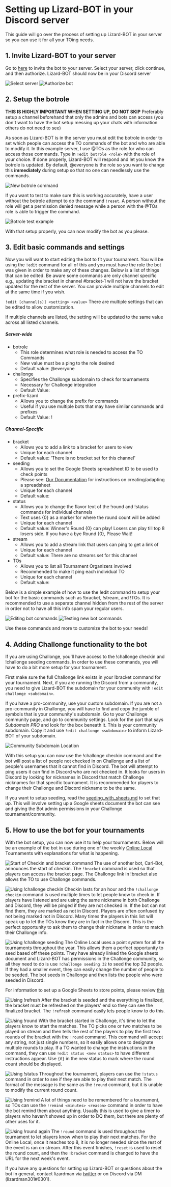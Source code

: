 # Setting up Lizard-BOT in your Discord server
This guide will go over the process of setting up Lizard-BOT in your server so you can use it for all your TOing needs.

## 1. Invite Lizard-BOT to your server
Go to [here](https://Discord.com/oauth2/authorize?client_id=317294414374502400&scope=bot&permissions=321600) to invite the bot to your server.  Select your server, click continue, and then authorize. Lizard-BOT should now be in your Discord server

![Select server](/doc/assets/images/select_server.png) ![Authorize bot](/doc/assets/images/authorize_bot.png)

## 2. Setup the botrole

**THIS IS HIGHLY IMPORTANT WHEN SETTING UP, DO NOT SKIP**
Preferably setup a channel beforehand that only the admins and bots can access (you don't want to have the bot setup messing up your chats with information others do not need to see)

As soon as Lizard-BOT is in the server you must edit the botrole in order to set which people can access the TO commands of the bot and who are able to modify it.  In this example server, I use @TOs as the role for who can access those commands.
Type in `!edit botrole <role>` with the role of your choice. If done properly, Lizard-BOT will respond and let you know the botrole is updated. By default, @everyone is the role so you want to change this **immediately** during setup so that no one can needlessly use the commands.

![New botrole command](/doc/assets/images/new_botrole.png)

If you want to test to make sure this is working accurately, have a user without the botrole attempt to do the command `!reset`. A person without the role will get a permission denied message while a person with the @TOs role is able to trigger the command.

![Botrole test example](/doc/assets/images/botrole_test.png)

With that setup properly, you can now modify the bot as you please.

## 3. Edit basic commands and settings

Now you will want to start editing the bot to fit your tournament.  You will be using the `!edit` command for all of this and you must have the role the bot was given in order to make any of these changes. Below is a list of things that can be edited. Be aware some commands are only channel specific e.g., updating the bracket in channel #bracket-1 will not have the bracket updated for the rest of the server. You can provide multiple channels to edit at the same time if you wish.

`!edit [channel(s)] <setting> <value>`
There are multiple settings that can be edited to allow customization.

If multiple channels are listed, the setting will be updated to the same value across all listed channels.

##### Server-wide
 * botrole
	 * This role determines what role is needed to access the TO Commands
	 * New value must be a ping to the role desired
	 * Default value: @everyone
 * challonge
	 * Specifies the Challonge subdomain to check for tournaments
	 * Necessary for Challonge integration
	 * Default Value:
 * prefix-lizard
	 * Allows you to change the prefix for commands
	 * Useful if you use multiple bots that may have similar commands and prefixes
	 * Default Value: !

##### Channel-Specific
 * bracket
	 * Allows you to add a link to a bracket for users to view
	 * Unique for each channel
	 * Default value: 'There is no bracket set for this channel'
 * seeding
	 * Allows you to set the Google Sheets spreadsheet ID to be used to check points
	 * Please see: [Our Documentation](https://github.com/lizardman301/Lizard-bot-rsf/blob/master/doc/seeding_with_sheets.md) for instructions on creating/adapting a spreadsheet
	 * Unique for each channel
	 * Default value:
 * status
	 * Allows you to change the flavor text of the !round and !status commands for individual channels
	 * Text uses {0} as a marker for where the round count will be added
	 * Unique for each channel
	 * Default value: Winner's Round {0} can play! Losers can play till top 8 losers side. If you have a bye Round {0}, Please Wait!
 * stream
	 * Allows you to add a stream link that users can ping to get a link of
	 * Unique for each channel
	 * Default value: There are no streams set for this channel
 * TOs
	 * Allows you to list all Tournament Organizers involved
	 * Recommended to make it ping each individual TO
	 * Unique for each channel
	 * Default value:

Below is a simple example of how to use the !edit command to setup your bot for the basic commands such as !bracket, !stream, and !TOs.  It is recommended to use a separate channel hidden from the rest of the server in order not to have all this info spam your regular users.

![Editing bot commands](/doc/assets/images/edit_example1.png) ![Testing new bot commands](/doc/assets/images/edit_example2.png)

Use these commands and more to customize the bot to your needs!

## 4. Adding Challonge functionality to the bot
If you are using Challonge, you'll have access to the !challonge checkin and !challonge seeding commands.  In order to use these commands, you will have to do a bit more setup for your tournament.

First make sure the full Challonge link exists in your !bracket command for your tournament. Next, if you are running the Discord from a community, you need to give Lizard-BOT the subdomain for your community with `!edit challonge <subdomain>`.

If you have a pro-community, use your custom subdomain. If you are not a pro-community in Challonge, you will have to find and copy the jumble of symbols that is your community's subdomain. Go to your Challonge community page, and go to community settings. Look for the part that says *Subdomain PRO* and look for the box beneath it. This is your community subdomain. Copy it and use `!edit challonge <subdomain>` to inform Lizard-BOT of your subdomain.

![Community Subdomain Location](/doc/assets/images/challonge_subdomain.png)

With this setup you can now use the !challonge checkin command and the bot will post a list of people not checked in on Challonge and a list of people's usernames that it cannot find in Discord. The bot will attempt to ping users it can find in Discord who are not checked in. It looks for users in Discord by looking for nicknames in Discord that match Challonge nicknames for that specific tournament. It is recommended for players to change their Challonge and Discord nickname to be the same.

If you want to setup seeding, read the [seeding_with_sheets.md](https://github.com/lizardman301/Lizard-bot-rsf/blob/master/doc/seeding_with_sheets.md) to set that up. This will involve setting up a Google sheets document the bot can see and giving the Bot admin permissions in your Challonge tournament/community.

## 5. How to use the bot for your tournaments
With the bot setup, you can now use it to help your tournaments. Below will be an example of the bot in use during one of the weekly [Online Local](https://twitter.com/theonlinelocal) Tournaments with explanations for what is happening.

![Start of Checkin and bracket command](/doc/assets/images/onlinelocal1.png)
The use of another bot, Carl-Bot, announces the start of checkin. The `!bracket` command is used so that players can access the bracket page.  The Challonge link in !bracket also allows the TO to use Challonge commands.

![Using !challonge checkin](/doc/assets/images/onlinelocal2.png)
Checkin lasts for an hour and the `!challonge checkin` command is used multiple times to let people know to check in. If players have listened and are using the same nickname in both Challonge and Discord, they will be pinged if they are not checked in. If the bot can not find them, they are marked as not in Discord. Players are often confused by not being marked not in Discord. Many times the players in this list will speak up to let the TOs know they are in fact in the Discord. This is the perfect opportunity to ask them to change their nickname in order to match their Challonge info.

![Using !challonge seeding](/doc/assets/images/onlinelocal3.png)
The Online Local uses a point system for all the tournaments throughout the year. This allows them a perfect opportunity to seed based off these points. They have already linked the Google sheets document and Lizard-BOT has permissions in the Challonge community, so all they need to do is use `!challonge seeding 32` to seed the top 32 people. If they had a smaller event, they can easily change the number of people to be seeded.  The bot seeds in Challonge and then lists the people who were seeded in Discord.

For information to set up a Google Sheets to store points, please review [this](https://github.com/lizardman301/Lizard-bot-rsf/blob/master/doc/seeding_with_sheets.md)

![Using !refresh](/doc/assets/images/onlinelocal4.png)
After the bracket is seeded and the everything is finalized, the bracket must be refreshed on the players' end so they can see the finalized bracket. The `!refresh` command easily lets people know to do this.

![Using !round](/doc/assets/images/onlinelocal5.png)
With the bracket started in Challonge, it's time to let the players know to start the matches.  The TO picks one or two matches to be played on stream and then tells the rest of the players to play the first two rounds of the bracket with the `!round` command.  This command will accept any string, not just single numbers, so it easily allows one to designate multiple rounds to play.  If a TO wanted to change the instructions in the command, they can use `!edit status <new status>` to have different instructions appear.  Use `{0}` in the new status to mark where the round count should be displayed.

![Using !status](/doc/assets/images/onlinelocal6.png)
Throughout the tournament, players can use the `!status` command in order to see if they are able to play their next match. The format of the message is the same as the `!round` command, but it is unable to modify the current round count.

![Using !remind](/doc/assets/images/onlinelocal7.png)
A lot of things need to be remembered for a tournament, so TOs can use the `!remind <minutes> <reason>` command in order to have the bot remind them about anything.  Usually this is used to give a timer to players who haven't showed up in order to DQ them, but there are plenty of other uses for it.

![Using !round again](/doc/assets/images/onlinelocal8.png)
The `!round` command is used throughout the tournament to let players know when to play their next matches. For the Online Local, once it reaches top 8, it is no longer needed since the rest of the event is ran on stream. After this event finishes, `!reset` is used to reset the round count, and then the `!bracket` command is changed to have the URL for the next week's event.

If you have any questions for setting up Lizard-BOT or questions about the bot in general, contact lizardman via [twitter](https://twitter.com/lizardman301) or on Discord via DM (lizardman301#0301).